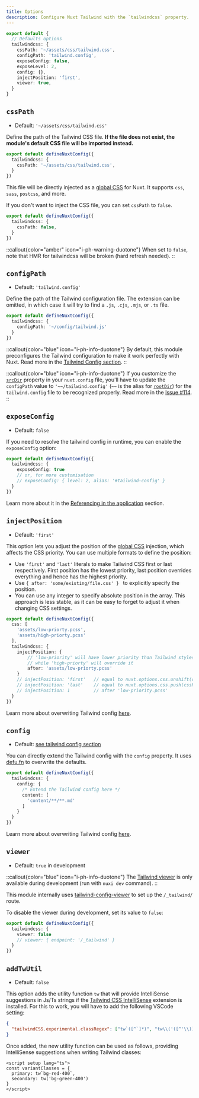 ```yaml
---
title: Options
description: Configure Nuxt Tailwind with the `tailwindcss` property.
---
```


```ts [nuxt.config.ts]
export default {
  // Defaults options
  tailwindcss: {
    cssPath: '~/assets/css/tailwind.css',
    configPath: 'tailwind.config',
    exposeConfig: false,
    exposeLevel: 2,
    config: {},
    injectPosition: 'first',
    viewer: true,
  }
}
```

## `cssPath`

- Default: `'~/assets/css/tailwind.css'`

Define the path of the Tailwind CSS file. **If the file does not exist, the module's default CSS file will be imported instead.**

```ts [nuxt.config.ts]
export default defineNuxtConfig({
  tailwindcss: {
    cssPath: '~/assets/css/tailwind.css',
  }
})
```

This file will be directly injected as a [global CSS](https://nuxt.com/docs/api/configuration/nuxt-config#css) for Nuxt. It supports `css`, `sass`, `postcss`, and more.

If you don't want to inject the CSS file, you can set `cssPath` to `false`.

```ts [nuxt.config.ts]
export default defineNuxtConfig({
  tailwindcss: {
    cssPath: false,
  }
})
```

::callout{color="amber" icon="i-ph-warning-duotone"}
When set to `false`, note that HMR for tailwindcss will be broken (hard refresh needed).
::

## `configPath`

- Default: `'tailwind.config'`

Define the path of the Tailwind configuration file. The extension can be omitted, in which case it will try to find a `.js`, `.cjs`, `.mjs`, or `.ts` file.

```ts [nuxt.config.ts]
export default defineNuxtConfig({
  tailwindcss: {
    configPath: '~/config/tailwind.js'
  }
})
```

::callout{color="blue" icon="i-ph-info-duotone"}
By default, this module preconfigures the Tailwind configuration to make it work perfectly with Nuxt. Read more in the [Tailwind Config section](/tailwind/config).
::

::callout{color="blue" icon="i-ph-info-duotone"}
If you customize the [`srcDir`](https://nuxt.com/docs/api/configuration/nuxt-config#srcdir) property in your `nuxt.config` file, you'll have to update the `configPath` value to `'~~/tailwind.config'` (`~~` is the alias for [`rootDir`](https://nuxt.com/docs/api/configuration/nuxt-config#rootdir)) for the `tailwind.config` file to be recognized properly. Read more in the [Issue #114](https://github.com/nuxt-modules/tailwindcss/issues/114#issuecomment-698885369).
::

## `exposeConfig`

- Default: `false`

If you need to resolve the tailwind config in runtime, you can enable the `exposeConfig` option:

```ts [nuxt.config.ts]
export default defineNuxtConfig({
  tailwindcss: {
    exposeConfig: true
    // or, for more customisation
    // exposeConfig: { level: 2, alias: '#tailwind-config' }
  }
})
```

Learn more about it in the [Referencing in the application](/tailwind/config#referencing-in-the-application) section.

## `injectPosition`

- Default: `'first'`

This option lets you adjust the position of the [global CSS](https://nuxt.com/docs/api/configuration/nuxt-config#css) injection, which affects the CSS priority. You can use multiple formats to define the position:

* Use `'first'` and `'last'` literals to make Tailwind CSS first or last respectively. First position has the lowest priority, last position overrides everything and hence has the highest priority.
* Use `{ after: 'some/existing/file.css' } ` to explicitly specify the position.
* You can use any integer to specify absolute position in the array. This approach is less stable, as it can be easy to forget to adjust it when changing CSS settings.

```ts [nuxt.config.ts]
export default defineNuxtConfig({
  css: [
    'assets/low-priorty.pcss',
    'assets/high-priorty.pcss'
  ],
  tailwindcss: {
    injectPosition: { 
        // 'low-priority' will have lower priority than Tailwind stylesheet, 
        // while 'high-priorty' will override it
        after: 'assets/low-priorty.pcss'
    }
    // injectPosition: 'first'   // equal to nuxt.options.css.unshift(cssPath)
    // injectPosition: 'last'    // equal to nuxt.options.css.push(cssPath)
    // injectPosition: 1         // after 'low-priority.pcss'
  }
})
```

Learn more about overwriting Tailwind config [here](/tailwind/config#overwriting-the-configuration).

## `config`

- Default: [see tailwind config section](/tailwind/config)

You can directly extend the Tailwind config with the `config` property. It uses [defu.fn](https://github.com/nuxt-contrib/defu#function-merger) to overwrite the defaults.

```ts [nuxt.config.ts]
export default defineNuxtConfig({
  tailwindcss: {
    config: {
      /* Extend the Tailwind config here */
      content: [
        'content/**/**.md'
      ]
    }
  }
})
```

Learn more about overwriting Tailwind config [here](/tailwind/config#overwriting-the-configuration).

## `viewer`

- Default: `true` in development

::callout{color="blue" icon="i-ph-info-duotone"}
The [Tailwind viewer](/tailwind/viewer) is only available during development (run with `nuxi dev` command).
::

This module internally uses [tailwind-config-viewer](https://github.com/rogden/tailwind-config-viewer) to set up the `/_tailwind/` route.

To disable the viewer during development, set its value to `false`:

```ts [nuxt.config.ts]
export default defineNuxtConfig({
  tailwindcss: {
    viewer: false
    // viewer: { endpoint: '/_tailwind' }
  }
})
```

## `addTwUtil `

- Default: `false`

This option adds the utility function `tw` that will provide IntelliSense suggestions in Js/Ts strings if the [Tailwind CSS IntelliSense](https://marketplace.visualstudio.com/items?itemName=bradlc.vscode-tailwindcss) extension is installed. For this to work, you will have to add the following VSCode setting:

```json [settings.json]
{
  "tailwindCSS.experimental.classRegex": ["tw`([^`]*)", "tw\\('([^'\\)]*)"],
}
```

Once added, the new utility function can be used as follows, providing IntelliSense suggestions when writing Tailwind classes:

```vue [index.vue]
<script setup lang="ts">
const variantClasses = {
  primary: tw`bg-red-400`,
  secondary: tw('bg-green-400')
}
</script>
```
